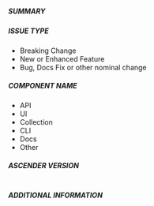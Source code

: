 ##### SUMMARY
<!--- Describe the change, including rationale and design decisions -->

<!---
If you are fixing an existing issue, please include "related #nnn" in your
commit message and your description; but you should still explain what
the change does.
-->

##### ISSUE TYPE
<!--- Pick one below and delete the rest: -->
 - Breaking Change 
 - New or Enhanced Feature
 - Bug, Docs Fix or other nominal change

##### COMPONENT NAME
<!--- Name of the module/plugin/module/task -->
 - API
 - UI
 - Collection
 - CLI
 - Docs
 - Other

##### ASCENDER VERSION
<!--- Paste verbatim output from `make VERSION` between quotes below -->
```

```


##### ADDITIONAL INFORMATION
<!---
Include additional information to help people understand the change here.
For bugs that don't have a linked bug report, a step-by-step reproduction
of the problem is helpful.
  -->

<!--- Paste verbatim command output below, e.g. before and after your change -->
```

```
